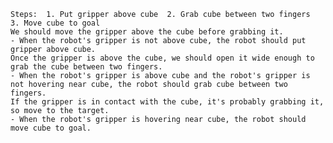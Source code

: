 
    Steps:  1. Put gripper above cube  2. Grab cube between two fingers  3. Move cube to goal
    We should move the gripper above the cube before grabbing it.
    - When the robot's gripper is not above cube, the robot should put gripper above cube.
    Once the gripper is above the cube, we should open it wide enough to grab the cube between two fingers.
    - When the robot's gripper is above cube and the robot's gripper is not hovering near cube, the robot should grab cube between two fingers.
    If the gripper is in contact with the cube, it's probably grabbing it, so move to the target.
    - When the robot's gripper is hovering near cube, the robot should move cube to goal.